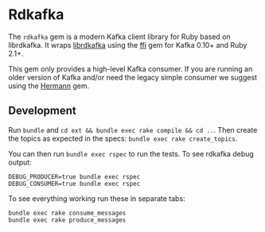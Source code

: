 # Rdkafka

The `rdkafka` gem is a modern Kafka client library for Ruby based on librdkafka.
It wraps [librdkafka](https://github.com/edenhill/librdkafka/)
using the [ffi](https://github.com/ffi/ffi) gem for Kafka 0.10+ and Ruby 2.1+.

This gem only provides a high-level Kafka consumer. If you are running
an older version of Kafka and/or need the legacy simple consumer we
suggest using the [Hermann](https://github.com/reiseburo/hermann) gem.

## Development

Run `bundle` and `cd ext && bundle exec rake compile && cd ..`. Then
create the topics as expected in the specs: `bundle exec rake create_topics`.

You can then run `bundle exec rspec` to run the tests. To see rdkafka
debug output:

```
DEBUG_PRODUCER=true bundle exec rspec
DEBUG_CONSUMER=true bundle exec rspec
```

To see everything working run these in separate tabs:

```
bundle exec rake consume_messages
bundle exec rake produce_messages
```
